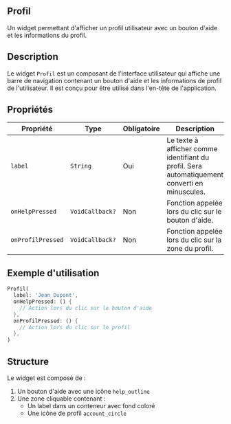 ## Profil

Un widget permettant d'afficher un profil utilisateur avec un bouton d'aide et les informations du profil.

## Description

Le widget `Profil` est un composant de l'interface utilisateur qui affiche une barre de navigation contenant un bouton d'aide et les informations de profil de l'utilisateur. Il est conçu pour être utilisé dans l'en-tête de l'application.

## Propriétés

| Propriété | Type | Obligatoire | Description |
|-----------|------|-------------|-------------|
| `label` | `String` | Oui | Le texte à afficher comme identifiant du profil. Sera automatiquement converti en minuscules. |
| `onHelpPressed` | `VoidCallback?` | Non | Fonction appelée lors du clic sur le bouton d'aide. |
| `onProfilPressed` | `VoidCallback?` | Non | Fonction appelée lors du clic sur la zone du profil. |

## Exemple d'utilisation

```dart
Profil(
  label: 'Jean Dupont',
  onHelpPressed: () {
    // Action lors du clic sur le bouton d'aide
  },
  onProfilPressed: () {
    // Action lors du clic sur le profil
  },
)
```

## Structure

Le widget est composé de :
1. Un bouton d'aide avec une icône `help_outline`
2. Une zone cliquable contenant :
    - Un label dans un conteneur avec fond coloré
    - Une icône de profil `account_circle`
